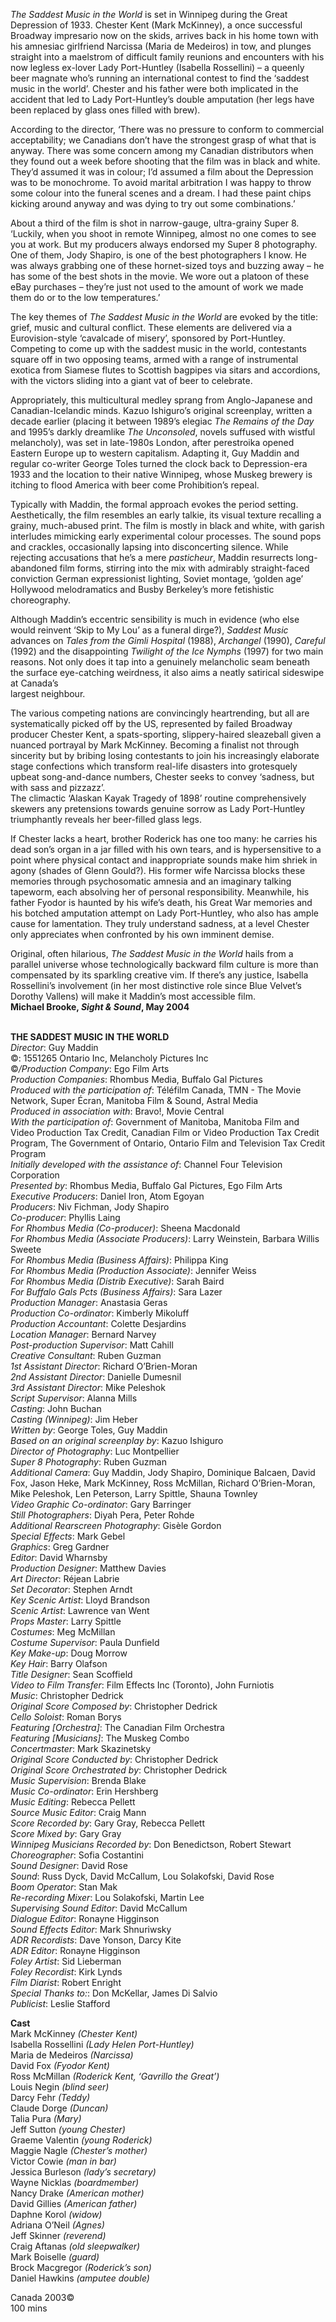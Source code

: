 

_The Saddest Music in the World_ is set in Winnipeg during the Great Depression of 1933. Chester Kent (Mark McKinney), a once successful Broadway impresario now on the skids, arrives back in his home town with his amnesiac girlfriend Narcissa (Maria de Medeiros) in tow, and plunges straight into a maelstrom of difficult family reunions and encounters with his now legless ex-lover Lady Port-Huntley (Isabella Rossellini) – a queenly beer magnate who’s running an international contest to find the ‘saddest music in the world’. Chester and his father were both implicated in the accident that led to Lady Port-Huntley’s double amputation (her legs have been replaced by glass ones filled with brew).

According to the director, ‘There was no pressure to conform to commercial acceptability; we Canadians don’t have the strongest grasp of what that is anyway. There was some concern among my Canadian distributors when they found out a week before shooting that the film was in black and white. They’d assumed it was in colour; I’d assumed a film about the Depression was to be monochrome. To avoid marital arbitration I was happy to throw some colour into the funeral scenes and a dream. I had these paint chips kicking around anyway and was dying to try out some combinations.’

About a third of the film is shot in narrow-gauge, ultra-grainy Super 8. ‘Luckily, when you shoot in remote Winnipeg, almost no one comes to see you at work. But my producers always endorsed my Super 8 photography. One of them, Jody Shapiro, is one of the best photographers I know. He was always grabbing one of these hornet-sized toys and buzzing away – he has some of the best shots in the movie. We wore out a platoon of these eBay purchases – they’re just not used to the amount of work we made them do or to the low temperatures.’

The key themes of _The Saddest Music in the World_ are evoked by the title: grief, music and cultural conflict. These elements are delivered via a Eurovision-style ‘cavalcade of misery’, sponsored by Port-Huntley. Competing to come up with the saddest music in the world, contestants square off in two opposing teams, armed with a range of instrumental exotica from Siamese flutes to Scottish bagpipes via sitars and accordions, with the victors sliding into a giant vat of beer to celebrate.

Appropriately, this multicultural medley sprang from Anglo-Japanese and Canadian-Icelandic minds. Kazuo Ishiguro’s original screenplay, written a decade earlier (placing it between 1989’s elegiac _The Remains of the Day_ and 1995’s darkly dreamlike _The Unconsoled_, novels suffused with wistful melancholy), was set in late-1980s London, after perestroika opened Eastern Europe up to western capitalism. Adapting it, Guy Maddin and regular co-writer George Toles turned the clock back to Depression-era 1933 and the location to their native Winnipeg, whose Muskeg brewery is itching to flood America with beer come Prohibition’s repeal.

Typically with Maddin, the formal approach evokes the period setting. Aesthetically, the film resembles an early talkie, its visual texture recalling a grainy, much-abused print. The film is mostly in black and white, with garish interludes mimicking early experimental colour processes. The sound pops and crackles, occasionally lapsing into disconcerting silence. While rejecting accusations that he’s a mere _pasticheur_, Maddin resurrects long-abandoned film forms, stirring into the mix with admirably straight-faced conviction German expressionist lighting, Soviet montage, ‘golden age’ Hollywood melodramatics and Busby Berkeley’s more fetishistic choreography.

Although Maddin’s eccentric sensibility is much in evidence (who else would reinvent ‘Skip to My Lou’ as a funeral dirge?), _Saddest Music_ advances on _Tales from the Gimli Hospital_ (1988), _Archangel_ (1990), _Careful_ (1992) and the disappointing _Twilight of the Ice Nymphs_ (1997) for two main reasons. Not only does it tap into a genuinely melancholic seam beneath the surface eye-catching weirdness, it also aims a neatly satirical sideswipe at Canada’s  
largest neighbour.

The various competing nations are convincingly heartrending, but all are systematically picked off by the US, represented by failed Broadway producer Chester Kent, a spats-sporting, slippery-haired sleazeball given a nuanced portrayal by Mark McKinney. Becoming a finalist not through sincerity but by bribing losing contestants to join his increasingly elaborate stage confections which transform real-life disasters into grotesquely upbeat song-and-dance numbers, Chester seeks to convey ‘sadness, but with sass and pizzazz’.  
The climactic ‘Alaskan Kayak Tragedy of 1898’ routine comprehensively skewers any pretensions towards genuine sorrow as Lady Port-Huntley triumphantly reveals her beer-filled glass legs.

If Chester lacks a heart, brother Roderick has one too many: he carries his dead son’s organ in a jar filled with his own tears, and is hypersensitive to a point where physical contact and inappropriate sounds make him shriek in agony (shades of Glenn Gould?). His former wife Narcissa blocks these memories through psychosomatic amnesia and an imaginary talking tapeworm, each absolving her of personal responsibility. Meanwhile, his father Fyodor is haunted by his wife’s death, his Great War memories and his botched amputation attempt on Lady Port-Huntley, who also has ample cause for lamentation. They truly understand sadness, at a level Chester only appreciates when confronted by his own imminent demise.

Original, often hilarious, _The Saddest Music in the World_ hails from a parallel universe whose technologically backward film culture is more than compensated by its sparkling creative vim. If there’s any justice, Isabella Rossellini’s involvement (in her most distinctive role since Blue Velvet’s  
Dorothy Vallens) will make it Maddin’s most accessible film.  
**Michael Brooke, _Sight & Sound_, May 2004**
<br><br>

**THE SADDEST MUSIC IN THE WORLD**  
_Director_: Guy Maddin  
©: 1551265 Ontario Inc, Melancholy Pictures Inc  
©_/Production Company_: Ego Film Arts  
_Production Companies_: Rhombus Media,  Buffalo Gal Pictures  
_Produced with the participation of_: Téléfilm Canada, TMN - The Movie Network, Super Écran,  Manitoba Film & Sound, Astral Media  
_Produced in association with_: Bravo!, Movie Central  
_With the participation of_: Government of Manitoba, Manitoba Film and Video Production Tax Credit, Canadian Film or Video Production Tax Credit Program, The Government of Ontario,  Ontario Film and Television Tax Credit Program  
_Initially developed with the assistance of_:  Channel Four Television Corporation  
_Presented by_: Rhombus Media,  Buffalo Gal Pictures, Ego Film Arts  
_Executive Producers_: Daniel Iron, Atom Egoyan  
_Producers_: Niv Fichman, Jody Shapiro  
_Co-producer_: Phyllis Laing  
_For Rhombus Media (Co-producer)_:  Sheena Macdonald  
_For Rhombus Media (Associate Producers)_:  Larry Weinstein, Barbara Willis Sweete  
_For Rhombus Media (Business Affairs)_:  Philippa King  
_For Rhombus Media (Production Associate)_: Jennifer Weiss  
_For Rhombus Media (Distrib Executive)_: Sarah Baird  
_For Buffalo Gals Pcts (Business Affairs)_: Sara Lazer  
_Production Manager_: Anastasia Geras  
_Production Co-ordinator_: Kimberly Mikoluff  
_Production Accountant_: Colette Desjardins  
_Location Manager_: Bernard Narvey  
_Post-production Supervisor_: Matt Cahill  
_Creative Consultant_: Ruben Guzman  
_1st Assistant Director_: Richard O’Brien-Moran  
_2nd Assistant Director_: Danielle Dumesnil  
_3rd Assistant Director_: Mike Peleshok  
_Script Supervisor_: Alanna Mills  
_Casting_: John Buchan  
_Casting (Winnipeg)_: Jim Heber  
_Written by_: George Toles, Guy Maddin  
_Based on an original screenplay by_: Kazuo Ishiguro  
_Director of Photography_: Luc Montpellier  
_Super 8 Photography_: Ruben Guzman  
_Additional Camera_: Guy Maddin, Jody Shapiro, Dominique Balcaen, David Fox, Jason Heke,  Mark McKinney, Ross McMillan, Richard O’Brien-Moran, Mike Peleshok, Len Peterson, Larry Spittle, Shauna Townley  
_Video Graphic Co-ordinator_: Gary Barringer  
_Still Photographers_: Diyah Pera, Peter Rohde  
_Additional Rearscreen Photography_: Gisèle Gordon  
_Special Effects_: Mark Gebel  
_Graphics_: Greg Gardner  
_Editor_: David Wharnsby  
_Production Designer_: Matthew Davies  
_Art Director_: Réjean Labrie  
_Set Decorator_: Stephen Arndt  
_Key Scenic Artist_: Lloyd Brandson  
_Scenic Artist_: Lawrence van Went  
_Props Master_: Larry Spittle  
_Costumes_: Meg McMillan  
_Costume Supervisor_: Paula Dunfield  
_Key Make-up_: Doug Morrow  
_Key Hair_: Barry Olafson  
_Title Designer_: Sean Scoffield  
_Video to Film Transfer_: Film Effects Inc (Toronto), John Furniotis  
_Music_: Christopher Dedrick  
_Original Score Composed by_: Christopher Dedrick  
_Cello Soloist_: Roman Borys  
_Featuring [Orchestra]_: The Canadian Film Orchestra  
_Featuring [Musicians]_: The Muskeg Combo  
_Concertmaster_: Mark Skazinetsky  
_Original Score Conducted by_: Christopher Dedrick  
_Original Score Orchestrated by_:  Christopher Dedrick  
_Music Supervision_: Brenda Blake  
_Music Co-ordinator_: Erin Hershberg  
_Music Editing_: Rebecca Pellett  
_Source Music Editor_: Craig Mann  
_Score Recorded by_: Gary Gray, Rebecca Pellett  
_Score Mixed by_: Gary Gray  
_Winnipeg Musicians Recorded by_:  Don Benedictson, Robert Stewart  
_Choreographer_: Sofia Costantini  
_Sound Designer_: David Rose  
_Sound_: Russ Dyck, David McCallum,  Lou Solakofski, David Rose  
_Boom Operator_: Stan Mak  
_Re-recording Mixer_: Lou Solakofski, Martin Lee  
_Supervising Sound Editor_: David McCallum  
_Dialogue Editor_: Ronayne Higginson  
_Sound Effects Editor_: Mark Shnuriwsky  
_ADR Recordists_: Dave Yonson, Darcy Kite  
_ADR Editor_: Ronayne Higginson  
_Foley Artist_: Sid Lieberman  
_Foley Recordist_: Kirk Lynds  
_Film Diarist_: Robert Enright  
_Special Thanks to:_: Don McKellar, James Di Salvio  
_Publicist_: Leslie Stafford

**Cast**  
Mark McKinney _(Chester Kent)_  
Isabella Rossellini _(Lady Helen Port-Huntley)_  
Maria de Medeiros _(Narcissa)_  
David Fox _(Fyodor Kent)_  
Ross McMillan _(Roderick Kent, ‘Gavrillo the Great’)_  
Louis Negin _(blind seer)_  
Darcy Fehr _(Teddy)_  
Claude Dorge _(Duncan)_  
Talia Pura _(Mary)_  
Jeff Sutton _(young Chester)_  
Graeme Valentin _(young Roderick)_  
Maggie Nagle _(Chester’s mother)_  
Victor Cowie _(man in bar)_  
Jessica Burleson _(lady’s secretary)_  
Wayne Nicklas _(boardmember)_  
Nancy Drake _(American mother)_  
David Gillies _(American father)_  
Daphne Korol _(widow)_  
Adriana O’Neil _(Agnes)_  
Jeff Skinner _(reverend)_  
Craig Aftanas _(old sleepwalker)_  
Mark Boiselle _(guard)_  
Brock Macgregor _(Roderick’s son)_  
Daniel Hawkins _(amputee double)_  

Canada 2003©  
100 mins<br>
<br>
<!--stackedit_data:
eyJoaXN0b3J5IjpbLTE3MzI0Mjg4ODRdfQ==
-->